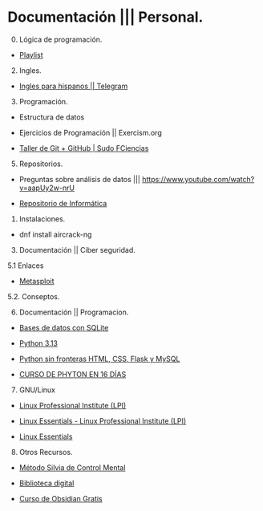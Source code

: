 
# Documentación ||| Personal.

0. Lógica de programación.

- [Playlist](https://www.youtube.com/watch?v=_Sp8pwd0LOs&list=PLDLnmbUDWFUtFTqLf_lS99z2gmYU5ouRv&ab_channel=Art0xdev)

2. Ingles.
- [Ingles para hispanos || Telegram](https://t.me/pimsleuringlesparahispanos)

3. Programación.

- Estructura de datos 

- Ejercicios de Programación || Exercism.org

- [Taller de Git + GitHub | Sudo FCiencias](https://www.youtube.com/live/fa5rqxdA8z4?si=-OtrLr_V_WEDLTBU&t=1080)

5. Repositorios.

-  Preguntas sobre análisis de datos ||| https://www.youtube.com/watch?v=aapUy2w-nrU

- [Repositorio de Informática](https://github.com/jzavalar/informatica)

1. Instalaciones.

-  dnf install aircrack-ng

3. Documentación || Ciber seguridad.

5.1 Enlaces
- [Metasploit](https://docs.metasploit.com/docs/using-metasploit/getting-started/nightly-installers.html)

5.2. Conseptos.

6. Documentación || Programacion.

- [Bases de datos con SQLite](https://www.sqlitetutorial.net/sqlite-python/)

- [Python 3.13](https://docs.python.org/3.13/whatsnew/3.13.html)

- [Python sin fronteras HTML, CSS, Flask y MySQL](https://mega.nz/folder/OM1WBTwB#REpdGHLIvX-LnZu4HoU6Tw)

- [CURSO DE PHYTON EN 16 DÍAS](https://www.mediafire.com/folder/uqjkl6el9q9xv/PYTHON+TOTAL?fbclid=IwZXh0bgNhZW0CMTEAAR1lCAaln_BXY_6DGUf_fb8xEf6DD_LXLV5I1QBl5fMhDbP2wHRU7X1QifY_aem_AeK5dyu4P_BLAKzjbAIIy18xDgjDB8X4B8Th7akkgpi1KuVVp8-1-SY-JeDS578zEWi9acrANUK13RZ8AYHFLfk4)

7. GNU/Linux
- [Linux Professional Institute (LPI)](https://www.lpi.org/)

- [Linux Essentials - Linux Professional Institute (LPI)](https://www.lpi.org/es/our-certifications/linux-essentials-overview/)

- [Linux Essentials](https://learning.lpi.org/es/learning-materials/010-160/)

8. Otros Recursos.
- [Método Silvia de Control Mental](https://t.me/+jhchdfhbSx0wYTAx)

- [Biblioteca digital](http://libgen.st/)

- [Curso de Obsidian Gratis](https://emowe.com/cerebro-digital/curso-tutorial-de-obsidian/)

